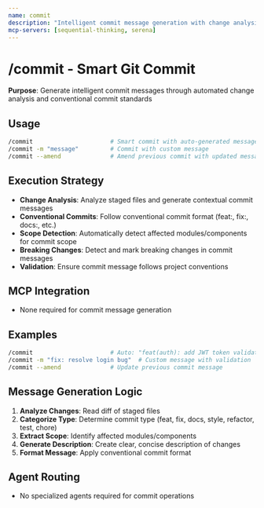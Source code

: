 ```yaml
---
name: commit
description: "Intelligent commit message generation with change analysis and conventional commits"
mcp-servers: [sequential-thinking, serena]
---
```


# /commit - Smart Git Commit

**Purpose**: Generate intelligent commit messages through automated change analysis and conventional commit standards

## Usage

```bash
/commit                      # Smart commit with auto-generated message
/commit -m "message"         # Commit with custom message
/commit --amend              # Amend previous commit with updated message
```

## Execution Strategy

- **Change Analysis**: Analyze staged files and generate contextual commit messages
- **Conventional Commits**: Follow conventional commit format (feat:, fix:, docs:, etc.)
- **Scope Detection**: Automatically detect affected modules/components for commit scope
- **Breaking Changes**: Detect and mark breaking changes in commit messages
- **Validation**: Ensure commit message follows project conventions

## MCP Integration

- None required for commit message generation

## Examples

```bash
/commit                      # Auto: "feat(auth): add JWT token validation"
/commit -m "fix: resolve login bug"  # Custom message with validation
/commit --amend              # Update previous commit message
```

## Message Generation Logic

1. **Analyze Changes**: Read diff of staged files
2. **Categorize Type**: Determine commit type (feat, fix, docs, style, refactor, test, chore)
3. **Extract Scope**: Identify affected modules/components
4. **Generate Description**: Create clear, concise description of changes
5. **Format Message**: Apply conventional commit format

## Agent Routing

- No specialized agents required for commit operations
